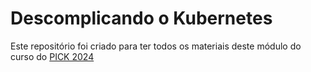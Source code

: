 # Descomplicando o Kubernetes

Este repositório foi criado para ter todos os materiais deste módulo do curso do [PICK 2024](https://www.linuxtips.io/pick)

